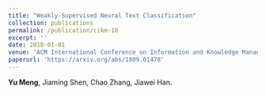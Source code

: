 ```yaml
---
title: "Weakly-Supervised Neural Text Classification"
collection: publications
permalink: /publication/cikm-18
excerpt: ''
date: 2018-01-01
venue: 'ACM International Conference on Information and Knowledge Management (CIKM)'
paperurl: 'https://arxiv.org/abs/1809.01478'
---
```

**Yu Meng**, Jiaming Shen, Chao Zhang, Jiawei Han.

